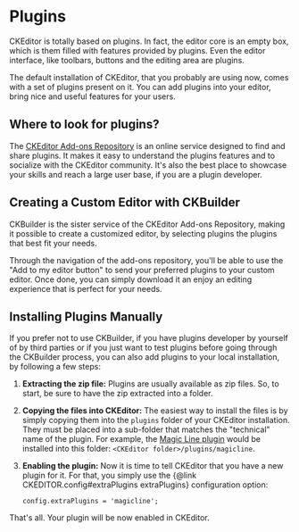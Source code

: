 # Plugins

CKEditor is totally based on plugins. In fact, the editor core is an empty box, which is them filled with features provided by plugins. Even the editor interface, like toolbars, buttons and the editing area are plugins.

The default installation of CKEditor, that you probably are using now, comes with a set of plugins present on it. You can add plugins into your editor, bring nice and useful features for your users.

## Where to look for plugins?

The [CKEditor Add-ons Repository](http://preview.ckeditor.com/addons/plugins) is an online service designed to find and share plugins. It makes it easy to understand the plugins features and to socialize with the CKEditor community. It's also the best place to showcase your skills and reach a large user base, if you are a plugin developer.

## Creating a Custom Editor with CKBuilder

CKBuilder is the sister service of the CKEditor Add-ons Repository, making it possible to create a customized editor, by selecting plugins the plugins that best fit your needs.

Through the navigation of the add-ons repository, you'll be able to use the "Add to my editor button" to send your preferred plugins to your custom editor. Once done, you can simply download it an enjoy an editing experience that is perfect for your needs.

## Installing Plugins Manually

If you prefer not to use CKBuilder, if you have plugins developer by yourself of by third parties or if you just want to test plugins before going through the CKBuilder process, you can also add plugins to your local installation, by following a few steps:


 1. **Extracting the zip file:** Plugins are usually available as zip files. So, to start, be sure to have the zip extracted into a folder.

 2. **Copying the files into CKEditor:** The easiest way to install the files is by simply copying them into the `plugins` folder of your CKEditor installation. They must be placed into a sub-folder that matches the "technical" name of the plugin. For example, the [Magic Line plugin](http://ckeditor.com/addon/magicline) would be installed into this folder: `<CKEditor folder>/plugins/magicline`.

 3. **Enabling the plugin:** Now it is time to tell CKEditor that you have a new plugin for it. For that, you simply use the {@link CKEDITOR.config#extraPlugins extraPlugins} configuration option:

		config.extraPlugins = 'magicline';

That's all. Your plugin will be now enabled in CKEditor.